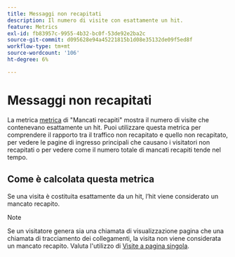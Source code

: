 ```yaml
---
title: Messaggi non recapitati
description: Il numero di visite con esattamente un hit.
feature: Metrics
exl-id: fb83957c-9955-4b32-bc0f-53de92e2ba2c
source-git-commit: d095628e94a45221815b1d08e35132de09f5ed8f
workflow-type: tm+mt
source-wordcount: '106'
ht-degree: 6%

---
```


# Messaggi non recapitati

La metrica [metrica](overview.md) di &quot;Mancati recapiti&quot; mostra il numero di visite che contenevano esattamente un hit. Puoi utilizzare questa metrica per comprendere il rapporto tra il traffico non recapitato e quello non recapitato, per vedere le pagine di ingresso principali che causano i visitatori non recapitati o per vedere come il numero totale di mancati recapiti tende nel tempo.

## Come è calcolata questa metrica

Se una visita è costituita esattamente da un hit, l’hit viene considerato un mancato recapito.

>[!NOTE]
>
>Se un visitatore genera sia una chiamata di visualizzazione pagina che una chiamata di tracciamento dei collegamenti, la visita non viene considerata un mancato recapito. Valuta l&#39;utilizzo di [Visite a pagina singola](single-page-visits.md).
